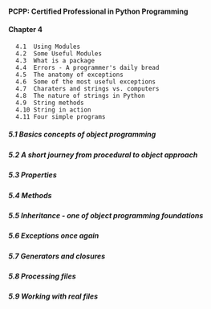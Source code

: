 #### PCPP: Certified Professional in Python Programming
#### Chapter 4
      4.1  Using Modules
      4.2  Some Useful Modules
      4.3  What is a package
      4.4  Errors - A programmer's daily bread
      4.5  The anatomy of exceptions
      4.6  Some of the most useful exceptions
      4.7  Charaters and strings vs. computers
      4.8  The nature of strings in Python
      4.9  String methods
      4.10 String in action
      4.11 Four simple programs

##### 5.1  Basics concepts of object programming
##### 5.2  A short journey from procedural to object approach
##### 5.3  Properties
##### 5.4  Methods
##### 5.5  Inheritance - one of object programming foundations
##### 5.6  Exceptions once again
##### 5.7  Generators and closures
##### 5.8  Processing files
##### 5.9  Working with real files
